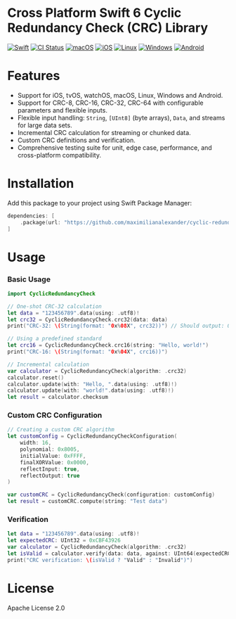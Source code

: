 # Cross Platform Swift 6 Cyclic Redundancy Check (CRC) Library

[![Swift](https://img.shields.io/badge/Swift-6.0-orange.svg)](https://swift.org)
[![CI Status](https://github.com/maximilianalexander/cyclic-redundancy-check/actions/workflows/swift.yml/badge.svg)](https://github.com/maximilianalexander/cyclic-redundancy-check/actions/workflows/swift.yml)
[![macOS](https://img.shields.io/badge/macOS-supported-success)](https://github.com/maximilianalexander/cyclic-redundancy-check)
[![iOS](https://img.shields.io/badge/iOS-supported-success)](https://github.com/maximilianalexander/cyclic-redundancy-check)
[![Linux](https://img.shields.io/badge/Linux-supported-success)](https://github.com/maximilianalexander/cyclic-redundancy-check)
[![Windows](https://img.shields.io/badge/Windows-supported-success)](https://github.com/maximilianalexander/cyclic-redundancy-check)
[![Android](https://img.shields.io/badge/Android-supported-success)](https://github.com/maximilianalexander/cyclic-redundancy-check)

# Features

- Support for iOS, tvOS, watchOS, macOS, Linux, Windows and Android.
- Support for CRC-8, CRC-16, CRC-32, CRC-64 with configurable parameters and flexible inputs.
- Flexible input handling: `String`, `[UInt8]` (byte arrays), `Data`, and streams for large data sets.
- Incremental CRC calculation for streaming or chunked data.
- Custom CRC definitions and verification.
- Comprehensive testing suite for unit, edge case, performance, and cross-platform compatibility.

# Installation

Add this package to your project using Swift Package Manager:

```swift
dependencies: [
    .package(url: "https://github.com/maximilianalexander/cyclic-redundancy-check.git", from: "1.0.0")
]
```

# Usage

### Basic Usage

```swift
import CyclicRedundancyCheck

// One-shot CRC-32 calculation
let data = "123456789".data(using: .utf8)!
let crc32 = CyclicRedundancyCheck.crc32(data: data)
print("CRC-32: \(String(format: "0x%08X", crc32))") // Should output: 0xCBF43926

// Using a predefined standard
let crc16 = CyclicRedundancyCheck.crc16(string: "Hello, world!")
print("CRC-16: \(String(format: "0x%04X", crc16))")

// Incremental calculation
var calculator = CyclicRedundancyCheck(algorithm: .crc32)
calculator.reset()
calculator.update(with: "Hello, ".data(using: .utf8)!)
calculator.update(with: "world!".data(using: .utf8)!)
let result = calculator.checksum
```

### Custom CRC Configuration

```swift
// Creating a custom CRC algorithm
let customConfig = CyclicRedundancyCheckConfiguration(
    width: 16,
    polynomial: 0x8005,
    initialValue: 0xFFFF,
    finalXORValue: 0x0000,
    reflectInput: true,
    reflectOutput: true
)

var customCRC = CyclicRedundancyCheck(configuration: customConfig)
let result = customCRC.compute(string: "Test data")
```

### Verification

```swift
let data = "123456789".data(using: .utf8)!
let expectedCRC: UInt32 = 0xCBF43926
var calculator = CyclicRedundancyCheck(algorithm: .crc32)
let isValid = calculator.verify(data: data, against: UInt64(expectedCRC))
print("CRC verification: \(isValid ? "Valid" : "Invalid")")
```

# License

Apache License 2.0